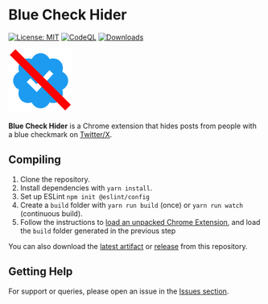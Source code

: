# Blue Check Hider

[![License: MIT](https://img.shields.io/badge/License-MIT-blue.svg)](LICENSE)
[![CodeQL](https://github.com/Foulest/blue-check-hider/actions/workflows/github-code-scanning/codeql/badge.svg)](https://github.com/Foulest/blue-check-hider/actions/workflows/github-code-scanning/codeql)
[![Downloads](https://img.shields.io/github/downloads/Foulest/blue-check-hider/total.svg)](https://github.com/Foulest/blue-check-hider/releases)

![Icon](./public/icon-128.png)

**Blue Check Hider** is a Chrome extension that hides posts from people with a blue checkmark
on [Twitter/X](https://twitter.com).

## Compiling

1. Clone the repository.
2. Install dependencies with `yarn install`.
3. Set up ESLint `npm init @eslint/config`
4. Create a `build` folder with `yarn run build` (once) or `yarn run watch` (continuous build).
5. Follow the instructions
   to [load an unpacked Chrome Extension](https://developer.chrome.com/docs/extensions/mv3/getstarted/development-basics/#load-unpacked),
   and load the `build` folder generated in the previous step

You can also download the [latest artifact](https://github.com/Foulest/blue-check-hider/actions)
or [release](https://github.com/Foulest/blue-check-hider/releases) from this repository.

## Getting Help

For support or queries, please open an issue in
the [Issues section](https://github.com/Foulest/blue-check-hider/issues).
